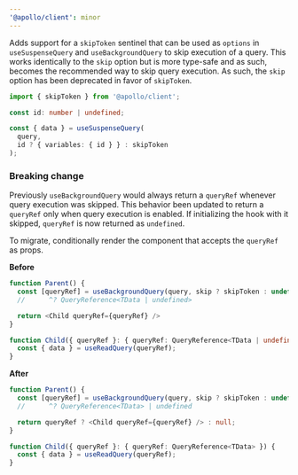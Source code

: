 ```yaml
---
'@apollo/client': minor
---
```


Adds support for a `skipToken` sentinel that can be used as `options` in `useSuspenseQuery` and `useBackgroundQuery` to skip execution of a query. This works identically to the `skip` option but is more type-safe and as such, becomes the recommended way to skip query execution. As such, the `skip` option has been deprecated in favor of `skipToken`.

```ts
import { skipToken } from '@apollo/client';

const id: number | undefined;

const { data } = useSuspenseQuery(
  query, 
  id ? { variables: { id } } : skipToken
);
```

### Breaking change

Previously `useBackgroundQuery` would always return a `queryRef` whenever query execution was skipped. This behavior been updated to return a `queryRef` only when query execution is enabled. If initializing the hook with it skipped, `queryRef` is now returned as `undefined`.

To migrate, conditionally render the component that accepts the `queryRef` as props.

**Before**
```ts
function Parent() {
  const [queryRef] = useBackgroundQuery(query, skip ? skipToken : undefined);
  //      ^? QueryReference<TData | undefined>

  return <Child queryRef={queryRef} />
}

function Child({ queryRef }: { queryRef: QueryReference<TData | undefined> }) {
  const { data } = useReadQuery(queryRef);
}
```

**After**
```ts
function Parent() {
  const [queryRef] = useBackgroundQuery(query, skip ? skipToken : undefined);
  //      ^? QueryReference<TData> | undefined

  return queryRef ? <Child queryRef={queryRef} /> : null;
}

function Child({ queryRef }: { queryRef: QueryReference<TData> }) {
  const { data } = useReadQuery(queryRef);
}
```
